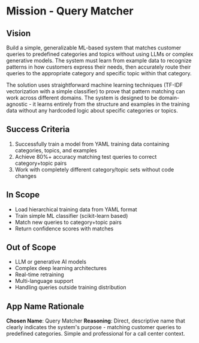 # Mission - Query Matcher

## Vision
Build a simple, generalizable ML-based system that matches customer queries to predefined categories and topics without using LLMs or complex generative models. The system must learn from example data to recognize patterns in how customers express their needs, then accurately route their queries to the appropriate category and specific topic within that category.

The solution uses straightforward machine learning techniques (TF-IDF vectorization with a simple classifier) to prove that pattern matching can work across different domains. The system is designed to be domain-agnostic - it learns entirely from the structure and examples in the training data without any hardcoded logic about specific categories or topics.

## Success Criteria
1. Successfully train a model from YAML training data containing categories, topics, and examples
2. Achieve 80%+ accuracy matching test queries to correct category+topic pairs
3. Work with completely different category/topic sets without code changes

## In Scope
- Load hierarchical training data from YAML format
- Train simple ML classifier (scikit-learn based)
- Match new queries to category+topic pairs
- Return confidence scores with matches

## Out of Scope
- LLM or generative AI models
- Complex deep learning architectures
- Real-time retraining
- Multi-language support
- Handling queries outside training distribution

## App Name Rationale
**Chosen Name**: Query Matcher
**Reasoning**: Direct, descriptive name that clearly indicates the system's purpose - matching customer queries to predefined categories. Simple and professional for a call center context.